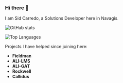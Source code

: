 ### Hi there 👋
I am Sid Carredo, a Solutions Developer here in Navagis.

![GitHub stats](https://github-readme-stats.vercel.app/api?username=navagis-sid&show_icons=true&count_private=true) 

![Top Languages](https://github-readme-stats.vercel.app/api/top-langs/?username=navagis-sid&count_private=true)

Projects I have helped since joining here:
- **Fieldman**
- **ALI-LMS**
- **ALI-GAT**
- **Rockwell**
- **Callidus**
